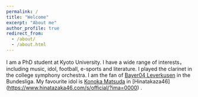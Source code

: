 ```yaml
---
permalink: /
title: "Welcome"
excerpt: "About me"
author_profile: true
redirect_from: 
  - /about/
  - /about.html
---
```


I am a PhD student at Kyoto University. I have a wide range of interests，including music, idol, football, e-sports and literature. I played the clarinet in the college symphony orchestra. I am the fan of [Bayer04 Leverkusen](https://www.bayer04.de/de-de) in the Bundesliga. My favourite idol is [Konoka Matsuda](https://www.hinatazaka46.com/s/official/diary/member/list?ima=0000&ct=18) in [Hinatakaza46] (https://www.hinatazaka46.com/s/official/?ima=0000) . 

